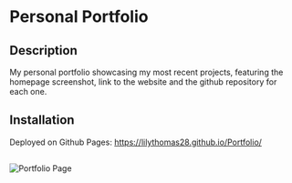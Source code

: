 # Personal Portfolio

## Description

My personal portfolio showcasing my most recent projects, featuring the homepage screenshot, link to the website and the github repository for each one.

## Installation

Deployed on Github Pages: https://lilythomas28.github.io/Portfolio/

## 

![Portfolio Page](assets/images/)



